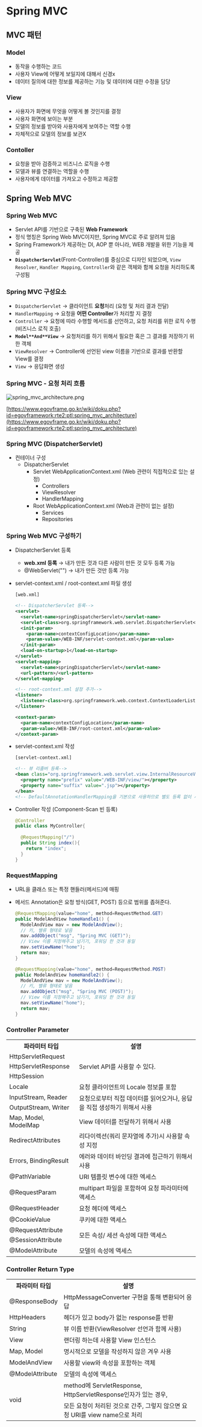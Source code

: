 # Spring MVC

## MVC 패턴

### Model

- 동작을 수행하는 코드
- 사용자 View에 어떻게 보일지에 대해서 신경x
- 데이터 질의에 대한 정보를 제공하는 기능 및 데이터에 대한 수정을 담당

### View

- 사용자가 화면에 무엇을 어떻게 볼 것인지를 결정
- 사용자 화면에 보이는 부분
- 모델의 정보를 받아와 사용자에게 보여주는 역할 수행
- 자체적으로 모델의 정보를 보관X

### Contoller

- 요청을 받아 검증하고 비즈니스 로직을 수행
- 모델과 뷰를 연결하는 역할을 수행
- 사용자에게 데이터를 가져오고 수정하고 제공함

## Spring Web MVC

### Spring Web MVC

- Servlet API를 기반으로 구축된 **Web Framework**
- 정식 명칭은 Spring Web MVC이지만, Spring MVC로 주로 알려져 있음
- Spring Framework가 제공하는 DI, AOP 뿐 아니라, WEB 개발을 위한 기능을 제공
- **`DispatcherServlet`**(Front-Controller)를 중심으로 디자인 되었으며, `View Resolver`, `Handler Mapping`, `Controller`와 같은 객체와 함께 요청을 처리하도록 구성됨

### Spring MVC 구성요소

- `DispatcherServlet` → 클라이언트 **요청**처리 (요청 및 처리 결과 전달)
- `HandlerMapping` → 요청을 **어떤 Controller**가 처리할 지 결정
- `Controller` → 요청에 따라 수행할 메서드를 선언하고, 요청 처리를 위한 로직 수행 (비즈니스 로직 호출)
- **`Model**And**View`** → 요청처리를 하기 위해서 필요한 혹은 그 결과를 저장하기 위한 객체
- `ViewResolver` → Controller에 선언된 view 이름을 기반으로 결과를 반환할 View를 결정
- `View` → 응답화면 생성

### Spring MVC - 요청 처리 흐름

![spring_mvc_architecture.png](./img/spring_mvc_architecture.png)

[https://www.egovframe.go.kr/wiki/doku.php?id=egovframework:rte2:ptl:spring_mvc_architecture](https://www.egovframe.go.kr/wiki/doku.php?id=egovframework:rte2:ptl:spring_mvc_architecture)

### Spring MVC (DispatcherServlet)

- 컨테이너 구성
    - DispatcherServlet
        - Servlet WebApplicationContext.xml (Web 관련이 직접적으로 있는 설정)
            - Controllers
            - ViewResolver
            - HandlerMapping
        - Root WebApplicationContext.xml (Web과 관련이 없는 설정)
            - Services
            - Repositories

### Spring Web MVC 구성하기

- DispatcherServlet 등록
    - **web.xml 등록** → 내가 만든 것과 다른 사람이 만든 것 모두 등록 가능
    - @WebServlet("") → 내가 만든 것만 등록 가능
- servlet-context.xml / root-context.xml 파일 생성
    
    ```xml
    [web.xml]
    
    <!-- DispatcherServlet 등록-->
    <servlet>
      <servlet-name>springDispatcherServlet</servlet-name>
      <servlet-class>org.springframework.web.servlet.DispatcherServlet</servlet-class>
      <init-param>
        <param-name>contextConfigLocation</param-name>
        <param-value>/WEB-INF/servlet-context.xml</param-value>
      </init-param>
      <load-on-startup>1</load-on-startup>
    </servlet>
    <servlet-mapping>
      <servlet-name>springDispatcherServlet</servlet-name>
      <url-pattern>/<url-pattern>
    </servlet-mapping>
    
    <!-- root-context.xml 설정 추가-->
    <listener>
      <listener-class>org.springframework.web.context.ContextLoaderListener</listener-class>
    </listener>
    
    <context-param>
      <param-name>contextConfigLocation</param-name>
      <param-value>/WEB-INF/root-context.xml</param-value>
    </context-param>
    ```
    
- servlet-context.xml 작성
    
    ```xml
    [servlet-context.xml]
    
    <!-- 뷰 리졸버 등록-->
    <bean class="org.springframework.web.servlet.view.InternalResourceViewResolver">
      <property name="prefix" value="/WEB-INF/view/"></property>
      <property name="suffix" value=".jsp"></property>
    </bean>
    <!-- DefaultAnnotationHandlerMapping을 기본으로 사용하므로 별도 등록 없이 사용가능 (spring 3.0)-->
    ```
    
- Controller 작성 (Component-Scan 빈 등록)
    
    ```java
    @Controller
    public class MyController{
      
      @RequestMapping("/")
      public String index(){
        return "index";
      }
    }
    ```
    

### RequestMapping

- URL을 클래스 또는 특정 핸들러(메서드)에 매핑
- 메서드 Annotation은 요청 방식(GET, POST) 등으로 범위를 좁혀준다.
    
    ```java
    @RequestMapping(value="home", method=RequestMethod.GET)
    public ModelAndView homeHandle1() {
      ModelAndView mav = new ModelAndView();
      // 키, 밸류 형태로 넣음
      mav.addObject("msg", "Spring MVC (GET)");
      // View 이름 지정해주고 넘기기, 포워딩 한 것과 동일
      mav.setViewName("home");
      return mav;
    }
    
    @RequestMapping(value="home", method=RequestMethod.POST)
    public ModelAndView homeHandle2() {
      ModelAndView mav = new ModelAndView();
      // 키, 밸류 형태로 넣음
      mav.addObject("msg", "Spring MVC (POST)");
      // View 이름 지정해주고 넘기기, 포워딩 한 것과 동일
      mav.setViewName("home");
      return mav;
    }
    ```
    

### Controller Parameter

<table>
  <tr>
    <th>파라미터 타입</th>
    <th>설명</th>
  </tr>
  <tr>
    <td>HttpServletRequest</td>
    <td rowspan="3">Servlet API를 사용할 수 있다.</td>
  </tr>
  <tr>
    <td>HttpServletResponse</td>
    <!-- <td></td> -->
  </tr>
  <tr>
    <td>HttpSession</td>
    <!-- <td></td> -->
  </tr>
  <tr>
    <td>Locale</td>
    <td>요청 클라이언트의 Locale 정보를 포함</td>
  </tr>
  <tr>
    <td>InputStream, Reader</td>
    <td rowspan="2">요청으로부터 직접 데이터를 읽어오거나, 응답을 직접 생성하기 위해서 사용</td>
  </tr>
  <tr>
    <td>OutputStream, Writer</td>
    <!-- <td></td> -->
  </tr>
  <tr>
    <td>Map, Model, ModelMap</td>
    <td>View 데이터를 전달하기 위해서 사용</td>
  </tr>
  <tr>
    <td>RedirectAttributes</td>
    <td>리다이렉션(쿼리 문자열에 추가)시 사용할 속성 지정</td>
  </tr>
  <tr>
    <td>Errors, BindingResult</td>
    <td>에러와 데이터 바인딩 결과에 접근하기 위해서 사용</td>
  </tr>
  <tr>
    <td>@PathVariable</td>
    <td>URI 템플릿 변수에 대한 엑세스</td>
  </tr>
  <tr>
    <td>@RequestParam</td>
    <td>multipart 파일을 포함하여 요청 파라미터에 액세스</td>
  </tr>
  <tr>
    <td>@RequestHeader</td>
    <td>요청 헤더에 액세스</td>
  </tr>
  <tr>
    <td>@CookieValue</td>
    <td>쿠키에 대한 액세스</td>
  </tr>
  <tr>
    <td>@RequestAttribute</td>
    <td rowspan="2">모든 속성/ 세션 속성에 대한 액세스</td>
  </tr>
  <tr>
    <td>@SessionAttribute</td>
    <!-- <td></td> -->
  </tr>
  <tr>
    <td>@ModelAttribute</td>
    <td>모델의 속성에 액세스</td>
  </tr>
</table>

### Controller Return Type
<table>
  <tr>
    <th>파라미터 타입</th>
    <th>설명</th>
  </tr>
  <tr>
    <td>@ResponseBody</td>
    <td>HttpMessageConverter 구현을 통해 변환되어 응답</td>
  </tr>
  <tr>
    <td>HttpHeaders</td>
    <td>헤더가 있고 body가 없는 response를 반환</td>
  </tr>
  <tr>
    <td>String</td>
    <td>뷰 이름 반환(ViewResolver 선언과 함께 사용)</td>
  </tr>
  <tr>
    <td>View</td>
    <td>랜더링 하는데 사용할 View 인스턴스</td>
  </tr>
  <tr>
    <td>Map, Model</td>
    <td>명시적으로 모델을 작성하지 않은 겨우 사용</td>
  </tr>
  <tr>
    <td>ModelAndView</td>
    <td>사용할 view와 속성을 포함하는 객체</td>
  </tr>
  <tr>
    <td>@ModelAttribute</td>
    <td>모델의 속성에 액세스</td>
  </tr>
  <tr>
    <td rowspan="2">void</td>
    <td>method에 ServletResponse, HttpServletResponse인자가 있는 경우,</td>
  </tr>
  <tr>
    <!-- <td></td> -->
    <td>모든 요청이 처리된 것으로 간주, 그렇지 않으면 요청 URI를 view name으로 처리</td>
  </tr>
</table>